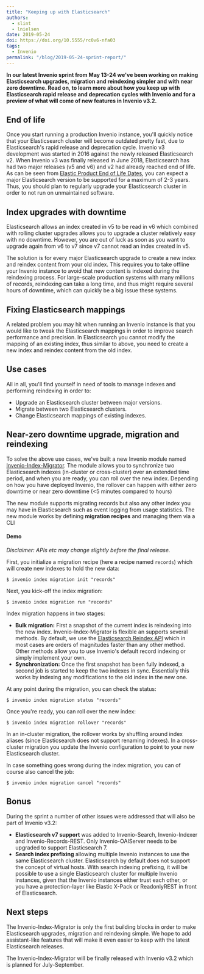 ```yaml
---
title: "Keeping up with Elasticsearch"
authors:
  - slint
  - lnielsen
date: 2019-05-24
doi: https://doi.org/10.5555/rc0v6-nfa03
tags: 
  - Invenio
permalink: "/blog/2019-05-24-sprint-report/"
---
```


**In our latest Invenio sprint from May 13-24 we've been working on making Elasticsearch upgrades, migration and reindexing simpler and with near zero downtime. Read on, to learn more about how you keep up with Elasticsearch rapid release and deprecation cycles with Invenio and for a preview of what will come of new features in Invenio v3.2.**

## End of life

Once you start running a production Invenio instance, you'll quickly notice that your Elasticsearch cluster will become outdated pretty fast, due to Elasticsearch's rapid release and deprecation cycle. Invenio v3 development was started in 2016 against the newly released Elasticsearch v2. When Invenio v3 was finally released in June 2018, Elasticsearch has had two major releases (v5 and v6) and v2 had already reached end of life. As can be seen from [Elastic Product End of Life Dates](https://www.elastic.co/support/eol), you can expect a major Elasticsearch version to be supported for a maximum of 2-3 years. Thus, you should plan to regularly upgrade your Elasticsearch cluster in order to not run on unmaintained software.

## Index upgrades with downtime

Elasticsearch allows an index created in v5 to be read in v6 which combined with rolling cluster upgrades allows you to upgrade a cluster relatively easy with no downtime. However, you are out of luck as soon as you want to upgrade again from v6 to v7 since v7 cannot read an index created in v5.

The solution is for every major Elasticsearch upgrade to create a new index and reindex content from your old index. This requires you to take offline your Invenio instance to avoid that new content is indexed during the reindexing process. For large-scale production systems with many millions of records, reindexing can take a long time, and thus might require several hours of downtime, which can quickly be a big issue these systems.

## Fixing Elasticsearch mappings

A related problem you may hit when running an Invenio instance is that you would like to tweak the Elasticsearch mappings in order to improve search performance and precision. In Elasticsearch you cannot modify the mapping of an existing index, thus similar to above, you need to create a new index and reindex content from the old index.

## Use cases

All in all, you'll find yourself in need of tools to manage indexes and performing reindexing in order to:

- Upgrade an Elasticsearch cluster between major versions.
- Migrate between two Elasticsearch clusters.
- Change Elasticsearch mappings of existing indexes.

## Near-zero downtime upgrade, migration and reindexing

To solve the above use cases, we've built a new Invenio module named [Invenio-Index-Migrator](https://github.com/inveniosoftware/invenio-index-migrator). The module allows you to synchronize two Elasticsearch indexes (in-cluster or cross-cluster) over an extended time period, and when you are ready, you can roll over the new index. Depending on how you have deployed Invenio, the rollover can happen with either zero downtime or near zero downtime (<5 minutes compared to hours)

The new module supports migrating records but also any other index you may have in Elasticsearch such as event logging from usage statistics. The new module works by defining **migration recipes** and managing them via a CLI

#### Demo

*Disclaimer: APIs etc may change slightly before the final release.*

First, you initialize a migration recipe (here a recipe named ``records``) which will create new indexes to hold the new data:
```
$ invenio index migration init "records"
```

Next, you kick-off the index migration:

```
$ invenio index migration run "records"
```

Index migration happens in two stages:
- **Bulk migration:** First a snapshot of the current index is reindexing into the new index. Invenio-Index-Migrator is flexible an supports several methods. By default, we use the [Elasticsearch Reindex API](https://www.elastic.co/guide/en/elasticsearch/reference/current/docs-reindex.html) which in most cases are orders of magnitudes faster than any other method. Other methods allow you to use Invenio's default record indexing or simply implement your own.
- **Synchronization:** Once the first snapshot has been fully indexed, a second job is started to keep the two indexes in sync. Essentially this works by indexing any modifications to the old index in the new one.

At any point during the migration, you can check the status:

```
$ invenio index migration status "records"
```

Once you're ready, you can roll over the new index:

```
$ invenio index migration rollover "records"
```

In an in-cluster migration, the rollover works by shuffling around index aliases (since Elasticsearch does not support renaming indexes). In a cross-cluster migration you update the Invenio configuration to point to your new Elasticsearch cluster.

In case something goes wrong during the index migration, you can of course also cancel the job:
```
$ invenio index migration cancel "records"
```

## Bonus

During the sprint a number of other issues were addressed that will also be part of Invenio v3.2:

- **Elasticsearch v7 support** was added to Invenio-Search, Invenio-Indexer and Invenio-Records-REST. Only Invenio-OAIServer needs to be upgraded to support Elasticsearch 7.
- **Search index prefixing** allowing multiple Invenio instances to use the same Elasticsearch cluster. Elasticsearch by default does not support the concept of virtual hosts. With search indexing prefixing, it will be possible to use a single Elasticsearch cluster for multiple Invenio instances, given that the Invenio instances either trust each other, or you have a protection-layer like Elastic X-Pack or ReadonlyREST in front of Elasticsearch.

## Next steps

The Invenio-Index-Migrator is only the first building blocks in order to make Elasticsearch upgrades, migration and reindexing simple. We hope to add assistant-like features that will make it even easier to keep with the latest Elasticsearch releases.

The Invenio-Index-Migrator will be finally released with Invenio v3.2 which is planned for July-September.